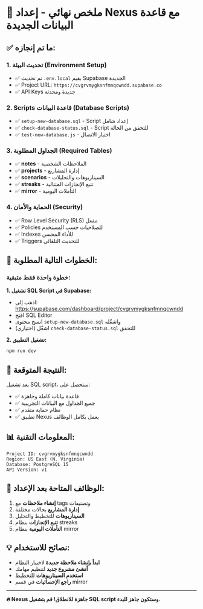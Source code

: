 # 🎯 ملخص نهائي - إعداد Nexus مع قاعدة البيانات الجديدة

## ✅ ما تم إنجازه:

### 1. تحديث البيئة (Environment Setup)
- ✅ تم تحديث `.env.local` بقيم Supabase الجديدة
- ✅ Project URL: `https://cvgrvmygksnfmnqcwndd.supabase.co`
- ✅ API Keys جديدة ومحدثة

### 2. Scripts قاعدة البيانات (Database Scripts)
- ✅ `setup-new-database.sql` - Script إعداد شامل
- ✅ `check-database-status.sql` - Script للتحقق من الحالة
- ✅ `test-new-database.js` - اختبار الاتصال

### 3. الجداول المطلوبة (Required Tables)
- ✅ **notes** - الملاحظات الشخصية
- ✅ **projects** - إدارة المشاريع
- ✅ **scenarios** - السيناريوهات والتحليلات
- ✅ **streaks** - تتبع الإنجازات المتتالية  
- ✅ **mirror** - التأملات اليومية

### 4. الحماية والأمان (Security)
- ✅ Row Level Security (RLS) مفعل
- ✅ Policies للصلاحيات حسب المستخدم
- ✅ Indexes للأداء المحسن
- ✅ Triggers للتحديث التلقائي

## 🔄 الخطوات التالية المطلوبة:

### خطوة واحدة فقط متبقية:

**1. تشغيل SQL Script في Supabase:**
   - اذهب إلى: https://supabase.com/dashboard/project/cvgrvmygksnfmnqcwndd
   - افتح SQL Editor
   - انسخ محتوى `setup-new-database.sql` واشغّله
   - (اختياري) اشغّل `check-database-status.sql` للتحقق

**2. تشغيل التطبيق:**
   ```bash
   npm run dev
   ```

## 🎉 النتيجة المتوقعة:

بعد تشغيل SQL script، ستحصل على:
- ✅ قاعدة بيانات كاملة وجاهزة
- ✅ جميع الجداول مع البيانات التجريبية
- ✅ نظام حماية متقدم
- ✅ تطبيق Nexus يعمل بكامل الوظائف

## 📊 المعلومات التقنية:

```
Project ID: cvgrvmygksnfmnqcwndd
Region: US East (N. Virginia)
Database: PostgreSQL 15
API Version: v1
```

## 🚀 الوظائف المتاحة بعد الإعداد:

1. **إنشاء ملاحظات** مع tags وتصنيفات
2. **إدارة المشاريع** بحالات مختلفة
3. **السيناريوهات** للتخطيط والتحليل
4. **تتبع الإنجازات** بنظام streaks
5. **التأملات اليومية** بنظام mirror

## 💡 نصائح للاستخدام:

- **ابدأ بإنشاء ملاحظة جديدة** لاختبار النظام
- **أنشئ مشروع جديد** لتنظيم مهامك
- **استخدم السيناريوهات** للتخطيط
- **راجع الإحصائيات** في قسم mirror

---

**🔥 Nexus جاهزة للانطلاق! قم بتشغيل SQL script وستكون جاهز للبدء.**

